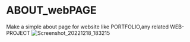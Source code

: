 # ABOUT_webPAGE

Make a simple about page for website like PORTFOLIO,any related WEB-PROJECT
![Screenshot_20221218_183215](https://user-images.githubusercontent.com/113676945/208299949-581f7e49-cdfe-4637-9ef9-a7641aef9540.png)
